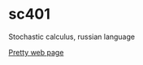 sc401
=====

Stochastic calculus, russian language

[Pretty web page](http://bdemeshev.github.io/sc401/)
